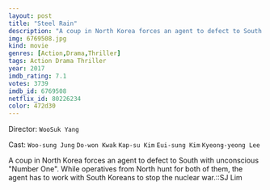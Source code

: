 ```yaml
---
layout: post
title: "Steel Rain"
description: "A coup in North Korea forces an agent to defect to South with unconscious Number One. While operatives from North hunt for both of them, the agent has to work with South Koreans to stop the nuclear war.::SJ Lim.."
img: 6769508.jpg
kind: movie
genres: [Action,Drama,Thriller]
tags: Action Drama Thriller 
year: 2017
imdb_rating: 7.1
votes: 3739
imdb_id: 6769508
netflix_id: 80226234
color: 472d30
---
```

Director: `WooSuk Yang`  

Cast: `Woo-sung Jung` `Do-won Kwak` `Kap-su Kim` `Eui-sung Kim` `Kyeong-yeong Lee` 

A coup in North Korea forces an agent to defect to South with unconscious "Number One". While operatives from North hunt for both of them, the agent has to work with South Koreans to stop the nuclear war.::SJ Lim